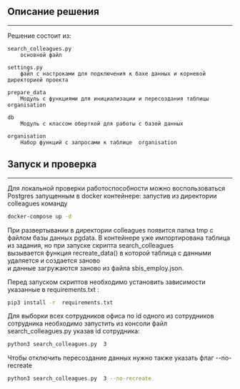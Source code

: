Описание решения
---
___

Решение состоит из:

    search_colleagues.py
        основной файл

    settings.py
        файл с настроками для подключения к бахе данных и корневой директорией проекта

    prepare_data
        Модуль с функциями для инициализации и пересоздания таблицы organisation
    
    db
        Модуль с классом оберткой для работы с базой данных

    organisation
        Набор функций с запросами к таблице  organisation

Запуск и проверка
---
___

Для локальной проверки работоспособности можно воспользоваться Postgres запущенным в docker контейнере:
запустив из директории colleagues команду
```bash
docker-compose up -d 
```
При развертывании в директории colleagues появится папка tmp с файлом базы данных pgdata.
В контейнере уже импортирована таблица из задания, но при запуске скрипта search_colleagues\
вызывается функция recreate_data() в которой таблица с данными удаляется и создается заново\
и данные загружаются заново из файла sbis_employ.json.

Перед запуском скриптов необходимо установить зависимости указанные в requirements.txt :

```bash
pip3 install -r  requirements.txt
```

Для выборки всех сотрудников офиса по id одного из сотрудников сотрудника необходимо запустить из
консоли файл search_colleagues.py указав id сотрудника:

```bash
python3 search_colleagues.py  3
```

Чтобы отключить пересоздание данных нужно также указать флаг --no-recreate

```bash
python3 search_colleagues.py  3 --no-recreate
```
